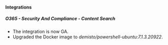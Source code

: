 
#### Integrations
##### O365 - Security And Compliance - Content Search
- The integration is now GA.
- Upgraded the Docker image to *demisto/powershell-ubuntu:7.1.3.20922*.
